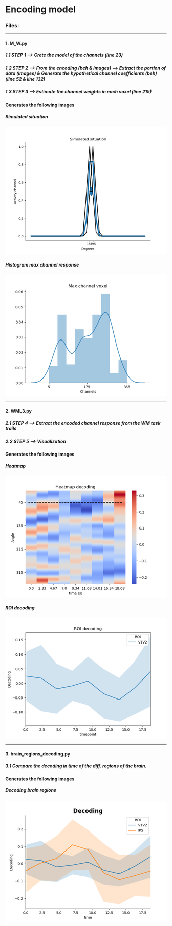 # Encoding model



### Files:

----

#### 1. M_W.py
  #####  1.1 STEP 1 --> Crete the model of the channels (line 23)
#####  1.2 STEP 2 --> From the encoding (beh & images) --> Extract the portion of data (images) & Generate the hypothetical channel coefficients (beh)  (line 52 & line 132)
#####  1.3 STEP 3 --> Estimate the channel weights in each voxel (line 215)
  
#### Generates the following images
##### Simulated situation
![](https://github.com/davidbestue/encoding/blob/master/imgs/simulated_situation.png)


##### Histogram max channel response
![](https://github.com/davidbestue/encoding/blob/master/imgs/mx_ch_vx.png)

----


#### 2. WML3.py
#####  2.1 STEP 4 --> Extract the encoded channel response from the WM task trails
#####  2.2 STEP 5 --> Visualization

#### Generates the following images
##### Heatmap
![](https://github.com/davidbestue/encoding/blob/master/imgs/heatmap.png)

##### ROI decoding
![](https://github.com/davidbestue/encoding/blob/master/imgs/roi_dec.png)


----


#### 3. brain_regions_decoding.py
#####  3.1 Compare the decoding in time of the diff. regions of the brain.

#### Generates the following images
##### Decoding brain regions
![](https://github.com/davidbestue/encoding/blob/master/imgs/dec_br_rg.png)




